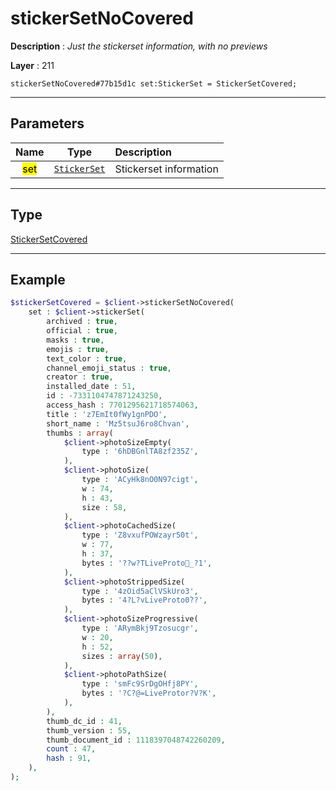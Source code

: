 # stickerSetNoCovered

**Description** : *Just the stickerset information, with no previews*

**Layer** : 211

```tl
stickerSetNoCovered#77b15d1c set:StickerSet = StickerSetCovered;
```

---

## Parameters

| Name | Type | Description |
| :---: | :---: | :--- |
| <mark>set</mark> | [`StickerSet`](type/StickerSet) | Stickerset information |

---

## Type

[StickerSetCovered](type/StickerSetCovered)

---

## Example

```php
$stickerSetCovered = $client->stickerSetNoCovered(
	set : $client->stickerSet(
		archived : true,
		official : true,
		masks : true,
		emojis : true,
		text_color : true,
		channel_emoji_status : true,
		creator : true,
		installed_date : 51,
		id : -7331104747871243250,
		access_hash : 7701295621718574063,
		title : 'z7EmIt0fWy1gnPDO',
		short_name : 'Mz5tsuJ6ro8Chvan',
		thumbs : array(
			$client->photoSizeEmpty(
				type : '6hDBGnlTA8zf235Z',
			),
			$client->photoSize(
				type : 'ACyHk8nO0N97cigt',
				w : 74,
				h : 43,
				size : 58,
			),
			$client->photoCachedSize(
				type : 'Z8vxufPOWzayr50t',
				w : 77,
				h : 37,
				bytes : '??w?TLiveProto_?1',
			),
			$client->photoStrippedSize(
				type : '4zOid5aClVSkUro3',
				bytes : '4?L?vLiveProto0۫??',
			),
			$client->photoSizeProgressive(
				type : 'ARymBkj9Tzosucgr',
				w : 20,
				h : 52,
				sizes : array(50),
			),
			$client->photoPathSize(
				type : 'smFc9SrDgOHfj8PY',
				bytes : '?C?@=LiveProtor?V?K',
			),
		),
		thumb_dc_id : 41,
		thumb_version : 55,
		thumb_document_id : 1118397048742260209,
		count : 47,
		hash : 91,
	),
);
```